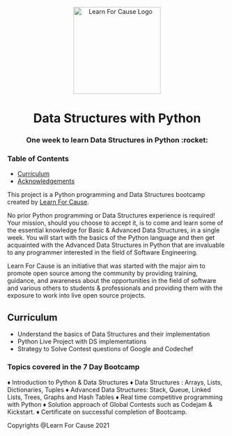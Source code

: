 <p align="center">
  <img src="assets/pp.png" width="200" alt="Learn For Cause Logo" />
</p>

<h1 align="center">
Data Structures with Python</h1>
<h3 align="center">
  One week to learn Data Structures in Python :rocket:
</h3>


### Table of Contents

- [Curriculum](#curriculum)
- [Acknowledgements](#acknowledgements)

This project is a Python programming and Data Structures bootcamp created by [Learn For Cause](https://www.learnforcause.com).

No prior Python programming or Data Structures experience is required! Your mission, should you choose to accept it, is to come and learn some of the essential knowledge for Basic & Advanced Data Structures, in a single week. You will start with the basics of the Python language and then get acquainted with the Advanced Data Structures in Python that are invaluable to any programmer interested in the field of Software Engineering.

Learn For Cause is an initiative that was started with the major aim to promote open source among the community by providing training, guidance, and awareness about the opportunities in the field of software and various others to students & professionals and providing them with the exposure to work into live open source projects.

## Curriculum

- Understand the basics of Data Structures and their implementation
- Python Live Project with DS implementations
- Strategy to Solve Contest questions of Google and Codechef

### Topics covered in the 7 Day Bootcamp

♦️ Introduction to Python & Data Structures
♦️ Data Structures : Arrays, Lists, Dictionaries, Tuples
♦️ Advanced Data Structures: Stack, Queue, Linked Lists, Trees, Graphs and Hash Tables
♦️ Real time competitive programming with Python
♦️ Solution approach of Global Contests such as Codejam & Kickstart. 
♦️ Certificate on successful completion of Bootcamp.


Copyrights @Learn For Cause 2021
